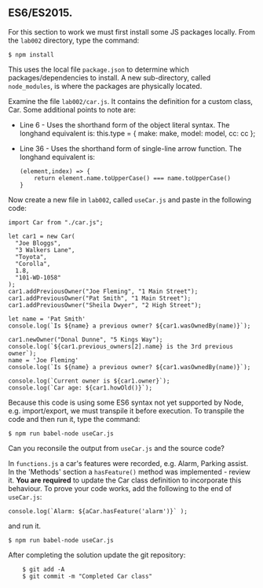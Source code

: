 ## ES6/ES2015.

For this section to work we must first install some JS packages locally. From the `lab002` directory, type the command:
~~~
$ npm install
~~~
This uses the local file `package.json` to determine which packages/dependencies to install. A new sub-directory, called `node_modules`, is where the packages are physically located.

Examine the file `lab002/car.js`. It contains the definition for a custom class, Car. Some additional points to note are:

+ Line 6 - Uses the shorthand form of the object literal syntax. The longhand equivalent is:	this.type = { make: make, model: model, cc: cc };
+ Line 36 - Uses the shorthand form of single-line arrow function. The longhand equivalent is: 
   
      (element,index) => { 
	      return element.name.toUpperCase() === name.toUpperCase()
      } 
 
Now create a new file in `lab002`, called `useCar.js` and paste in the following code:
~~~
import Car from "./car.js";

let car1 = new Car(
  "Joe Bloggs",
  "3 Walkers Lane",
  "Toyota",
  "Corolla",
  1.8,
  "101-WD-1058"
);
car1.addPreviousOwner("Joe Fleming", "1 Main Street");
car1.addPreviousOwner("Pat Smith", "1 Main Street");
car1.addPreviousOwner("Sheila Dwyer", "2 High Street");

let name = 'Pat Smith'
console.log(`Is ${name} a previous owner? ${car1.wasOwnedBy(name)}`);

car1.newOwner("Donal Dunne", "5 Kings Way");
console.log(`${car1.previous_owners[2].name} is the 3rd previous owner`);
name = 'Joe Fleming'
console.log(`Is ${name} a previous owner? ${car1.wasOwnedBy(name)}`);

console.log(`Current owner is ${car1.owner}`);
console.log(`Car age: ${car1.howOld()}`);
~~~

Because this code is using some ES6 syntax not yet supported by Node, e.g. import/export, we must transpile it before execution. To transpile the code and then run it, type the command:
~~~
$ npm run babel-node useCar.js 
~~~
Can you reconsile the output from `useCar.js` and the source code? 

In `functions.js` a car's features were recorded, e.g. Alarm, Parking assist. In the 'Methods' section a `hasFeature()` method was implemented - review it. __You are required__ to update the Car class definition to incorporate this behaviour. To prove your code works, add the following to the end of `useCar.js`:
~~~
console.log(`Alarm: ${aCar.hasFeature('alarm')}` );
~~~
and run it.
~~~
$ npm run babel-node useCar.js 
~~~
After completing the solution update the git repository:
 
        $ git add -A
        $ git commit -m "Completed Car class"
